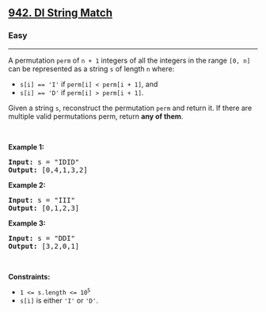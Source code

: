 <h2><a href="https://leetcode.com/problems/di-string-match/">942. DI String Match</a></h2><h3>Easy</h3><hr><div style="user-select: auto;"><p style="user-select: auto;">A permutation <code style="user-select: auto;">perm</code> of <code style="user-select: auto;">n + 1</code> integers of all the integers in the range <code style="user-select: auto;">[0, n]</code> can be represented as a string <code style="user-select: auto;">s</code> of length <code style="user-select: auto;">n</code> where:</p>

<ul style="user-select: auto;">
	<li style="user-select: auto;"><code style="user-select: auto;">s[i] == 'I'</code> if <code style="user-select: auto;">perm[i] &lt; perm[i + 1]</code>, and</li>
	<li style="user-select: auto;"><code style="user-select: auto;">s[i] == 'D'</code> if <code style="user-select: auto;">perm[i] &gt; perm[i + 1]</code>.</li>
</ul>

<p style="user-select: auto;">Given a string <code style="user-select: auto;">s</code>, reconstruct the permutation <code style="user-select: auto;">perm</code> and return it. If there are multiple valid permutations perm, return <strong style="user-select: auto;">any of them</strong>.</p>

<p style="user-select: auto;">&nbsp;</p>
<p style="user-select: auto;"><strong style="user-select: auto;">Example 1:</strong></p>
<pre style="user-select: auto;"><strong style="user-select: auto;">Input:</strong> s = "IDID"
<strong style="user-select: auto;">Output:</strong> [0,4,1,3,2]
</pre><p style="user-select: auto;"><strong style="user-select: auto;">Example 2:</strong></p>
<pre style="user-select: auto;"><strong style="user-select: auto;">Input:</strong> s = "III"
<strong style="user-select: auto;">Output:</strong> [0,1,2,3]
</pre><p style="user-select: auto;"><strong style="user-select: auto;">Example 3:</strong></p>
<pre style="user-select: auto;"><strong style="user-select: auto;">Input:</strong> s = "DDI"
<strong style="user-select: auto;">Output:</strong> [3,2,0,1]
</pre>
<p style="user-select: auto;">&nbsp;</p>
<p style="user-select: auto;"><strong style="user-select: auto;">Constraints:</strong></p>

<ul style="user-select: auto;">
	<li style="user-select: auto;"><code style="user-select: auto;">1 &lt;= s.length &lt;= 10<sup style="user-select: auto;">5</sup></code></li>
	<li style="user-select: auto;"><code style="user-select: auto;">s[i]</code> is either <code style="user-select: auto;">'I'</code> or <code style="user-select: auto;">'D'</code>.</li>
</ul>
</div>